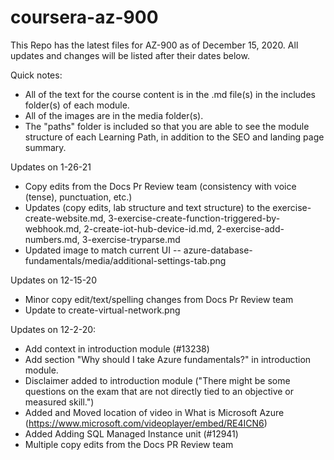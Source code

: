 # coursera-az-900

This Repo has the latest files for AZ-900 as of December 15, 2020. All updates and changes will be listed after their dates below.

Quick notes:

* All of the text for the course content is in the .md file(s) in the includes folder(s) of each module. 
* All of the images are in the media folder(s).
* The "paths" folder is included so that you are able to see the module structure of each Learning Path, in addition to the SEO and landing page summary.

Updates on 1-26-21
* Copy edits from the Docs Pr Review team (consistency with voice (tense), punctuation, etc.)
* Updates (copy edits, lab structure and text structure) to the exercise-create-website.md, 3-exercise-create-function-triggered-by-webhook.md, 2-create-iot-hub-device-id.md, 2-exercise-add-numbers.md, 3-exercise-tryparse.md  
* Updated image to match current UI -- azure-database-fundamentals/media/additional-settings-tab.png

Updates on 12-15-20
* Minor copy edit/text/spelling changes from Docs Pr Review team
* Update to create-virtual-network.png 

Updates on 12-2-20:
* Add context in introduction module (#13238)
* Add section "Why should I take Azure fundamentals?" in introduction module.
* Disclaimer added to introduction module ("There might be some questions on the exam that are not directly tied to an objective or measured skill.")
* Added and Moved location of video in What is Microsoft Azure (https://www.microsoft.com/videoplayer/embed/RE4ICN6)
* Added Adding SQL Managed Instance unit (#12941)
* Multiple copy edits from the Docs PR Review team
